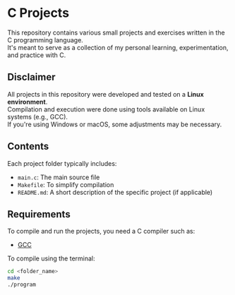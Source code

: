 # C Projects

This repository contains various small projects and exercises written in the C programming language.  
It's meant to serve as a collection of my personal learning, experimentation, and practice with C.

## Disclaimer

All projects in this repository were developed and tested on a **Linux environment**.  
Compilation and execution were done using tools available on Linux systems (e.g., GCC).  
If you're using Windows or macOS, some adjustments may be necessary.

## Contents

Each project folder typically includes:
- `main.c`: The main source file
- `Makefile`: To simplify compilation
- `README.md`: A short description of the specific project (if applicable)

## Requirements

To compile and run the projects, you need a C compiler such as:

- [GCC](https://gcc.gnu.org/)

To compile using the terminal:
```bash
cd <folder_name>
make
./program
